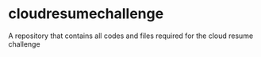 # cloudresumechallenge
A repository that contains all codes and files required for the cloud resume challenge
